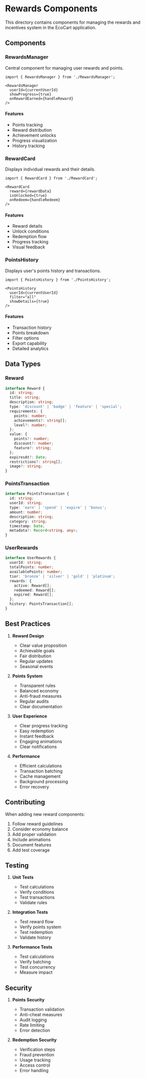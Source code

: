 # Rewards Components

This directory contains components for managing the rewards and incentives system in the EcoCart application.

## Components

### RewardsManager

Central component for managing user rewards and points.

```tsx
import { RewardsManager } from './RewardsManager';

<RewardsManager
  userId={currentUserId}
  showProgress={true}
  onRewardEarned={handleReward}
/>
```

#### Features
- Points tracking
- Reward distribution
- Achievement unlocks
- Progress visualization
- History tracking

### RewardCard

Displays individual rewards and their details.

```tsx
import { RewardCard } from './RewardCard';

<RewardCard
  reward={rewardData}
  isUnlocked={true}
  onRedeem={handleRedeem}
/>
```

#### Features
- Reward details
- Unlock conditions
- Redemption flow
- Progress tracking
- Visual feedback

### PointsHistory

Displays user's points history and transactions.

```tsx
import { PointsHistory } from './PointsHistory';

<PointsHistory
  userId={currentUserId}
  filter="all"
  showDetails={true}
/>
```

#### Features
- Transaction history
- Points breakdown
- Filter options
- Export capability
- Detailed analytics

## Data Types

### Reward
```typescript
interface Reward {
  id: string;
  title: string;
  description: string;
  type: 'discount' | 'badge' | 'feature' | 'special';
  requirements: {
    points: number;
    achievements?: string[];
    level?: number;
  };
  value: {
    points?: number;
    discount?: number;
    feature?: string;
  };
  expiresAt?: Date;
  restrictions?: string[];
  image?: string;
}
```

### PointsTransaction
```typescript
interface PointsTransaction {
  id: string;
  userId: string;
  type: 'earn' | 'spend' | 'expire' | 'bonus';
  amount: number;
  description: string;
  category: string;
  timestamp: Date;
  metadata?: Record<string, any>;
}
```

### UserRewards
```typescript
interface UserRewards {
  userId: string;
  totalPoints: number;
  availablePoints: number;
  tier: 'bronze' | 'silver' | 'gold' | 'platinum';
  rewards: {
    active: Reward[];
    redeemed: Reward[];
    expired: Reward[];
  };
  history: PointsTransaction[];
}
```

## Best Practices

1. **Reward Design**
   - Clear value proposition
   - Achievable goals
   - Fair distribution
   - Regular updates
   - Seasonal events

2. **Points System**
   - Transparent rules
   - Balanced economy
   - Anti-fraud measures
   - Regular audits
   - Clear documentation

3. **User Experience**
   - Clear progress tracking
   - Easy redemption
   - Instant feedback
   - Engaging animations
   - Clear notifications

4. **Performance**
   - Efficient calculations
   - Transaction batching
   - Cache management
   - Background processing
   - Error recovery

## Contributing

When adding new reward components:

1. Follow reward guidelines
2. Consider economy balance
3. Add proper validation
4. Include animations
5. Document features
6. Add test coverage

## Testing

1. **Unit Tests**
   - Test calculations
   - Verify conditions
   - Test transactions
   - Validate rules

2. **Integration Tests**
   - Test reward flow
   - Verify points system
   - Test redemption
   - Validate history

3. **Performance Tests**
   - Test calculations
   - Verify batching
   - Test concurrency
   - Measure impact

## Security

1. **Points Security**
   - Transaction validation
   - Anti-cheat measures
   - Audit logging
   - Rate limiting
   - Error detection

2. **Redemption Security**
   - Verification steps
   - Fraud prevention
   - Usage tracking
   - Access control
   - Error handling 